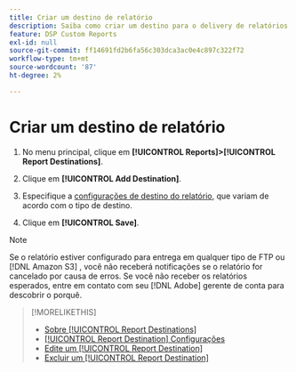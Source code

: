 ```yaml
---
title: Criar um destino de relatório
description: Saiba como criar um destino para o delivery de relatórios personalizados.
feature: DSP Custom Reports
exl-id: null
source-git-commit: ff14691fd2b6fa56c303dca3ac0e4c897c322f72
workflow-type: tm+mt
source-wordcount: '87'
ht-degree: 2%

---
```



# Criar um destino de relatório

1. No menu principal, clique em **[!UICONTROL Reports]>[!UICONTROL Report Destinations]**.

1. Clique em **[!UICONTROL Add Destination]**.

1. Especifique a [configurações de destino do relatório](/help/dsp/reports/report-destinations/report-destination-settings.md), que variam de acordo com o tipo de destino.

1. Clique em **[!UICONTROL Save]**.

>[!NOTE]
>
> Se o relatório estiver configurado para entrega em qualquer tipo de FTP ou [!DNL Amazon S3] , você não receberá notificações se o relatório for cancelado por causa de erros. Se você não receber os relatórios esperados, entre em contato com seu [!DNL Adobe] gerente de conta para descobrir o porquê.

>[!MORELIKETHIS]
>
>* [Sobre [!UICONTROL Report Destinations]](/help/dsp/reports/report-destinations/report-destination-about.md)
>* [[!UICONTROL Report Destination] Configurações](/help/dsp/reports/report-destinations/report-destination-settings.md)
>* [Edite um [!UICONTROL Report Destination]](/help/dsp/reports/report-destinations/report-destination-edit.md)
>* [Excluir um [!UICONTROL Report Destination]](/help/dsp/reports/report-destinations/report-destination-delete.md)

